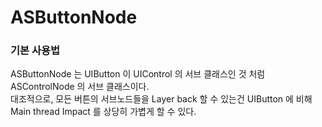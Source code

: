 # ASButtonNode

### 기본 사용법

ASButtonNode 는 UIButton 이 UIControl 의 서브 클래스인 것 처럼 ASControlNode 의 서브 클래스이다.  
대조적으로, 모든 버튼의 서브노드들을 Layer back 할 수 있는건 UIButton 에 비해  Main thread Impact 를 상당히 가볍게 할 수 있다.

